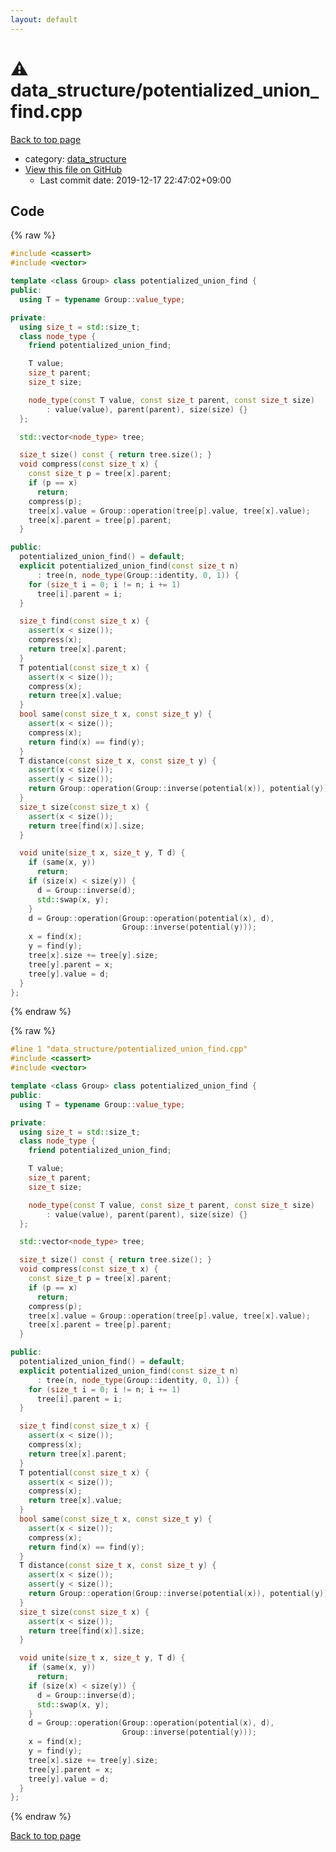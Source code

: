 ```yaml
---
layout: default
---
```


<!-- mathjax config similar to math.stackexchange -->
<script type="text/javascript" async
  src="https://cdnjs.cloudflare.com/ajax/libs/mathjax/2.7.5/MathJax.js?config=TeX-MML-AM_CHTML">
</script>
<script type="text/x-mathjax-config">
  MathJax.Hub.Config({
    TeX: { equationNumbers: { autoNumber: "AMS" }},
    tex2jax: {
      inlineMath: [ ['$','$'] ],
      processEscapes: true
    },
    "HTML-CSS": { matchFontHeight: false },
    displayAlign: "left",
    displayIndent: "2em"
  });
</script>

<script type="text/javascript" src="https://cdnjs.cloudflare.com/ajax/libs/jquery/3.4.1/jquery.min.js"></script>
<script src="https://cdn.jsdelivr.net/npm/jquery-balloon-js@1.1.2/jquery.balloon.min.js" integrity="sha256-ZEYs9VrgAeNuPvs15E39OsyOJaIkXEEt10fzxJ20+2I=" crossorigin="anonymous"></script>
<script type="text/javascript" src="../../assets/js/copy-button.js"></script>
<link rel="stylesheet" href="../../assets/css/copy-button.css" />


# :warning: data_structure/potentialized_union_find.cpp

<a href="../../index.html">Back to top page</a>

* category: <a href="../../index.html#c8f6850ec2ec3fb32f203c1f4e3c2fd2">data_structure</a>
* <a href="{{ site.github.repository_url }}/blob/master/data_structure/potentialized_union_find.cpp">View this file on GitHub</a>
    - Last commit date: 2019-12-17 22:47:02+09:00




## Code

<a id="unbundled"></a>
{% raw %}
```cpp
#include <cassert>
#include <vector>

template <class Group> class potentialized_union_find {
public:
  using T = typename Group::value_type;

private:
  using size_t = std::size_t;
  class node_type {
    friend potentialized_union_find;

    T value;
    size_t parent;
    size_t size;

    node_type(const T value, const size_t parent, const size_t size)
        : value(value), parent(parent), size(size) {}
  };

  std::vector<node_type> tree;

  size_t size() const { return tree.size(); }
  void compress(const size_t x) {
    const size_t p = tree[x].parent;
    if (p == x)
      return;
    compress(p);
    tree[x].value = Group::operation(tree[p].value, tree[x].value);
    tree[x].parent = tree[p].parent;
  }

public:
  potentialized_union_find() = default;
  explicit potentialized_union_find(const size_t n)
      : tree(n, node_type(Group::identity, 0, 1)) {
    for (size_t i = 0; i != n; i += 1)
      tree[i].parent = i;
  }

  size_t find(const size_t x) {
    assert(x < size());
    compress(x);
    return tree[x].parent;
  }
  T potential(const size_t x) {
    assert(x < size());
    compress(x);
    return tree[x].value;
  }
  bool same(const size_t x, const size_t y) {
    assert(x < size());
    compress(x);
    return find(x) == find(y);
  }
  T distance(const size_t x, const size_t y) {
    assert(x < size());
    assert(y < size());
    return Group::operation(Group::inverse(potential(x)), potential(y));
  }
  size_t size(const size_t x) {
    assert(x < size());
    return tree[find(x)].size;
  }

  void unite(size_t x, size_t y, T d) {
    if (same(x, y))
      return;
    if (size(x) < size(y)) {
      d = Group::inverse(d);
      std::swap(x, y);
    }
    d = Group::operation(Group::operation(potential(x), d),
                         Group::inverse(potential(y)));
    x = find(x);
    y = find(y);
    tree[x].size += tree[y].size;
    tree[y].parent = x;
    tree[y].value = d;
  }
};
```
{% endraw %}

<a id="bundled"></a>
{% raw %}
```cpp
#line 1 "data_structure/potentialized_union_find.cpp"
#include <cassert>
#include <vector>

template <class Group> class potentialized_union_find {
public:
  using T = typename Group::value_type;

private:
  using size_t = std::size_t;
  class node_type {
    friend potentialized_union_find;

    T value;
    size_t parent;
    size_t size;

    node_type(const T value, const size_t parent, const size_t size)
        : value(value), parent(parent), size(size) {}
  };

  std::vector<node_type> tree;

  size_t size() const { return tree.size(); }
  void compress(const size_t x) {
    const size_t p = tree[x].parent;
    if (p == x)
      return;
    compress(p);
    tree[x].value = Group::operation(tree[p].value, tree[x].value);
    tree[x].parent = tree[p].parent;
  }

public:
  potentialized_union_find() = default;
  explicit potentialized_union_find(const size_t n)
      : tree(n, node_type(Group::identity, 0, 1)) {
    for (size_t i = 0; i != n; i += 1)
      tree[i].parent = i;
  }

  size_t find(const size_t x) {
    assert(x < size());
    compress(x);
    return tree[x].parent;
  }
  T potential(const size_t x) {
    assert(x < size());
    compress(x);
    return tree[x].value;
  }
  bool same(const size_t x, const size_t y) {
    assert(x < size());
    compress(x);
    return find(x) == find(y);
  }
  T distance(const size_t x, const size_t y) {
    assert(x < size());
    assert(y < size());
    return Group::operation(Group::inverse(potential(x)), potential(y));
  }
  size_t size(const size_t x) {
    assert(x < size());
    return tree[find(x)].size;
  }

  void unite(size_t x, size_t y, T d) {
    if (same(x, y))
      return;
    if (size(x) < size(y)) {
      d = Group::inverse(d);
      std::swap(x, y);
    }
    d = Group::operation(Group::operation(potential(x), d),
                         Group::inverse(potential(y)));
    x = find(x);
    y = find(y);
    tree[x].size += tree[y].size;
    tree[y].parent = x;
    tree[y].value = d;
  }
};

```
{% endraw %}

<a href="../../index.html">Back to top page</a>

